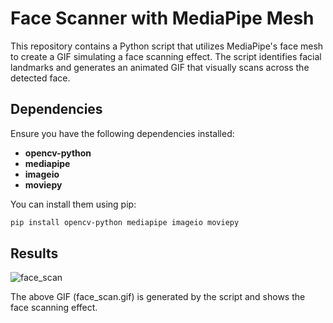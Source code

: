 # Face Scanner with MediaPipe Mesh

This repository contains a Python script that utilizes MediaPipe's face mesh to create a GIF simulating a face scanning effect. The script identifies facial landmarks and generates an animated GIF that visually scans across the detected face.

## Dependencies

Ensure you have the following dependencies installed:

- **opencv-python**
- **mediapipe**
- **imageio**
- **moviepy**

You can install them using pip:

```bash
pip install opencv-python mediapipe imageio moviepy
```
## Results
![face_scan](https://github.com/Eman-Bandesha/Face-Scanner-with-MediaPipe-Mesh/assets/167854820/de6c7658-83b8-4cc9-bdac-149b42e1eacc)

The above GIF (face_scan.gif) is generated by the script and shows the face scanning effect.


